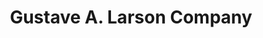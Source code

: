---
title: "Gustave A. Larson Company"
url: /grand-junction/gustave-a-larson-company/
shop: trade
---
